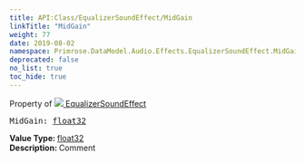 ```yaml
---
title: API:Class/EqualizerSoundEffect/MidGain
linkTitle: "MidGain"
weight: 77
date: 2019-08-02
namespace: Primrose.DataModel.Audio.Effects.EqualizerSoundEffect.MidGain
deprecated: false
no_list: true
toc_hide: true
---
```

Property of <a href="/docs/api-reference/Class/EqualizerSoundEffect"><img src="/icons/silk/soundwave.png"/>&nbsp;EqualizerSoundEffect</a>
<pre class="method-declaration">
MidGain: <a class="type" href="/docs/api-reference/System/Primitives#single">float32</a></pre>
<b>Value Type: </b>
<a class="type" href="/docs/api-reference/System/Primitives#single">float32</a>
<br/>
<b>Description: </b>
Comment

